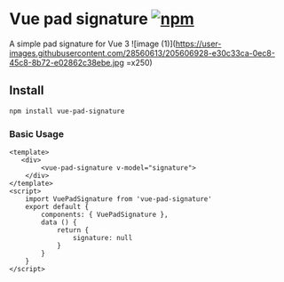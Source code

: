 # Vue pad signature [![npm](https://flat.badgen.net/npm/v/vue-pad-signature)](https://www.npmjs.com/package/vue-pad-signature)
A simple pad signature for Vue 3
![image (1)](https://user-images.githubusercontent.com/28560613/205606928-e30c33ca-0ec8-45c8-8b72-e02862c38ebe.jpg =x250)

## Install
```bash
npm install vue-pad-signature
```
### Basic Usage
```vue
<template>
   <div>
        <vue-pad-signature v-model="signature">
    </div>
</template>
<script>
    import VuePadSignature from 'vue-pad-signature'
    export default {
        components: { VuePadSignature },
        data () {
            return {
                signature: null
            }
        }
    }
</script>
```
